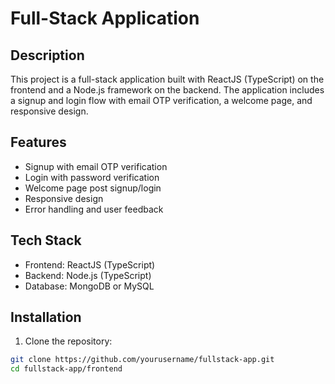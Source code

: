 # Full-Stack Application

## Description

This project is a full-stack application built with ReactJS (TypeScript) on the frontend and a Node.js framework on the backend. The application includes a signup and login flow with email OTP verification, a welcome page, and responsive design.

## Features

- Signup with email OTP verification
- Login with password verification
- Welcome page post signup/login
- Responsive design
- Error handling and user feedback

## Tech Stack

- Frontend: ReactJS (TypeScript)
- Backend: Node.js (TypeScript)
- Database: MongoDB or MySQL

## Installation

1. Clone the repository:

```bash
git clone https://github.com/yourusername/fullstack-app.git
cd fullstack-app/frontend
```